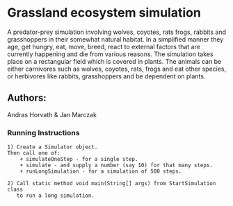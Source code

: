 # Grassland ecosystem simulation

A predator-prey simulation involving wolves, coyotes, rats
frogs, rabbits and grasshoppers in their somewhat natural habitat.
In a simplified manner they age, get hungry, eat, move, breed, 
react to external factors that are currently happening and die from various reasons.
The simulation takes place on a rectangular field which is covered in plants. 
The animals can be either carnivores such as wolves, coyotes, rats, frogs and eat other species,  
or herbivores like rabbits, grasshoppers and be dependent on plants. 

## Authors:
Andras Horvath & Jan Marczak

### Running Instructions

    1) Create a Simulator object.
    Then call one of:
        + simulateOneStep - for a single step.
        + simulate - and supply a number (say 10) for that many steps.
        + runLongSimulation - for a simulation of 500 steps.
        
    2) Call static method void main(String[] args) from StartSimulation class
       to run a long simulation.


